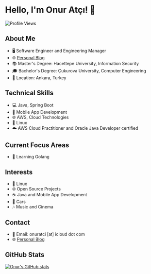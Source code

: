 # Hello, I'm Onur Atçı! 👋

![Profile Views](https://komarev.com/ghpvc/?username=onuratci)

## About Me

- 🖥️ Software Engineer and Engineering Manager
- 🌐 [Personal Blog](https://www.onuratci.com)
- 📚 Master's Degree: Hacettepe University, Information Security
- 🎓 Bachelor's Degree: Çukurova University, Computer Engineering
- 📍 Location: Ankara, Turkey

## Technical Skills

- 💻 Java, Spring Boot
- 📱 Mobile App Development
- 🌐 AWS, Cloud Technologies
- 🐧 Linux
- ☁️ AWS Cloud Practitioner and Oracle Java Developer certified

## Current Focus Areas

- 🚀 Learning Golang

## Interests

- 🐧 Linux
- 🌐 Open Source Projects
- ☕ Java and Mobile App Development
- 🚗 Cars
- 🎶 Music and Cinema

## Contact

- 📧 Email: onuratci [at] icloud dot com
- 🌐 [Personal Blog](https://www.onuratci.com)

## GitHub Stats

[![Onur's GitHub stats](https://github-readme-stats.vercel.app/api?username=onuratci&show_icons=true&theme=radical)](https://github.com/onuratci)
